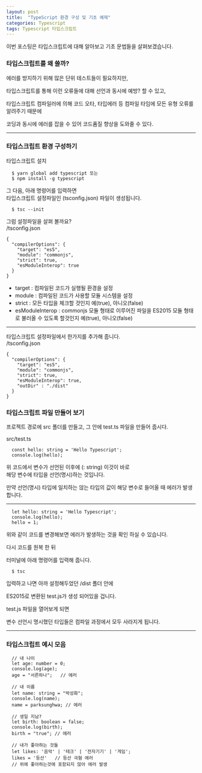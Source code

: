 ```yaml
---
layout: post
title:  "TypeScript 환경 구성 및 기초 예제"
categories: Typescript
tags: Typescript 타입스크립트
---
```



이번 포스팅은 타입스크립트에 대해 알아보고 기초 문법들을 살펴보겠습니다.

<h3>타입스크립트를 왜 쓸까?</h3>

에러를 방지하기 위해 많은 단위 테스트들이 필요하지만,

타입스크립트를 통해 이런 오류들에 대해 선언과 동시에 예방? 할 수 있고,

타입스크립트 컴파일러에 의해 코드 오타, 타입에러 등 컴파일 타임에 모든 유형 오류를 알려주기 때문에

코딩과 동시에 에러를 잡을 수 있어 코드품질 향상을 도와줄 수 있다.

<hr>

<h3>타입스크립트 환경 구성하기</h3>

타입스크립트 설치

```
  $ yarn global add typescript 또는
  $ npm install -g typescript
```

그 다음, 아래 명령어를 입력하면   
타입스크립트 설정파일인 (tsconfig.json) 파일이 생성됩니다.

```
  $ tsc --init
```

그럼 설정파일을 살펴 볼까요?   
/tsconfig.json

```
{
  "compilerOptions": {
    "target": "es5",
    "module": "commonjs",
    "strict": true,
    "esModuleInterop": true
  }
}
```

<ul>
  <li>target : 컴파일된 코드가 실행될 환경을 설정</li>
  <li>module : 컴파일된 코드가 사용할 모듈 시스템을 설정</li>
  <li>strict : 모든 타입을 체크할 것인지 예(true), 아니오(false)</li>
  <li>esModuleInterop : commonjs 모듈 형태로 이루어진 파일을 ES2015 모듈 형태로 불러올 수 있도록 할것인지 예(true), 아니오(false)</li>
</ul>

<hr>

타입스크립트 설정파일에서 한가지를 추가해 줍니다.   
/tsconfig.json

```
{
  "compilerOptions": {
    "target": "es5",
    "module": "commonjs",
    "strict": true,
    "esModuleInterop": true,
    "outDir" : "./dist"
  }
}
```

<h3>타입스크립트 파일 만들어 보기</h3>

프로젝트 경로에 src 폴더를 만들고, 그 안에 test.ts 파일을 만들어 줍시다.

src/test.ts
```
  const hello: string = 'Hello Typescript';
  console.log(hello);
```

위 코드에서 변수가 선언된 이후에 (: string) 이것이 바로   
해당 변수에 타입을 선언(명시)하는 것입니다.

만약 선언(명시) 타입에 일치하는 않는 타입의 값이 해당 변수로 들어올 때 에러가 발생합니다.

<hr>

```
  let hello: string = 'Hello Typescript';
  console.log(hello);
  hello = 1;
```

위와 같이 코드를 변경해보면 에러가 발생하는 것을 확인 하실 수 있습니다.

다시 코드를 원복 한 뒤

터미널에 아래 명령어를 입력해 줍니다.

```
  $ tsc
```

입력하고 나면 아까 설정해두었던 /dist 폴더 안에

ES2015로 변환된 test.js가 생성 되어있을 겁니다.

test.js 파일을 열어보게 되면

변수 선언시 명시했던 타입들은 컴파일 과정에서 모두 사라지게 됩니다.

<hr>

<h3>타입스크립트 예시 모음</h3>   

```
  // 내 나이
  let age: number = 0;
  console.log(age);
  age = "서른하나";   // 에러

  // 내 이름
  let name: string = "박성화";
  console.log(name);
  name = parksunghwa; // 에러

  // 생일 지남?
  let birth: boolean = false;
  console.log(birth);
  birth = "true"; // 에러

  // 내가 좋아하는 것들
  let likes: '음악' | '테크' | '전자기기' | '게임';
  likes = '등산'   // 등산 극혐 에러
  // 위에 좋아하는것에 포함되지 않아 에러 발생
```